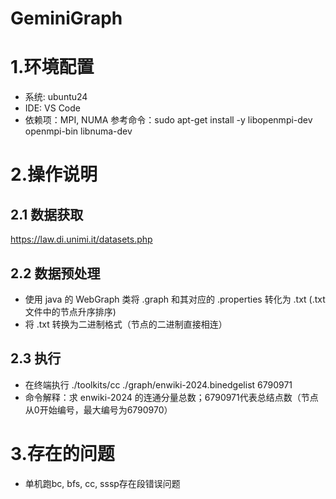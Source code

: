 # GeminiGraph
# 1.环境配置
* 系统: ubuntu24
* IDE: VS Code
* 依赖项：MPI, NUMA
参考命令：sudo apt-get install -y libopenmpi-dev openmpi-bin libnuma-dev


# 2.操作说明
## 2.1 数据获取
https://law.di.unimi.it/datasets.php
## 2.2 数据预处理
* 使用 java 的 WebGraph 类将 .graph 和其对应的 .properties 转化为 .txt (.txt文件中的节点升序排序)
* 将 .txt 转换为二进制格式（节点的二进制直接相连）
## 2.3 执行 
* 在终端执行 ./toolkits/cc ./graph/enwiki-2024.binedgelist 6790971 
* 命令解释：求 enwiki-2024 的连通分量总数；6790971代表总结点数（节点从0开始编号，最大编号为6790970）

# 3.存在的问题
* 单机跑bc, bfs, cc, sssp存在段错误问题
